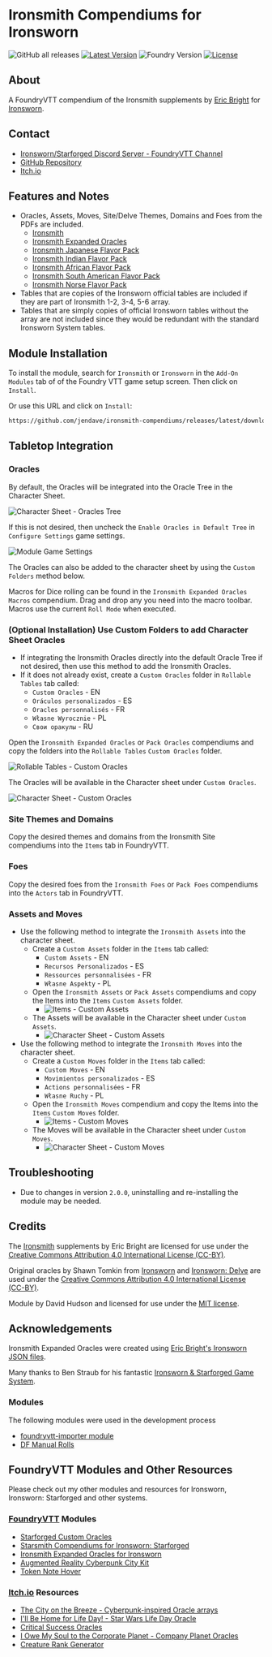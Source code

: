 # Ironsmith Compendiums for Ironsworn

![GitHub all releases](https://img.shields.io/github/downloads/jendave/ironsmith-compendiums/total)
[![Latest Version](https://img.shields.io/github/v/release/jendave/ironsmith-compendiums?display_name=tag&sort=semver&label=Latest%20Version)](https://github.com/jendave/ironsmith-compendiums/releases/latest)
![Foundry Version](https://img.shields.io/endpoint?url=https://foundryshields.com/version?url=https%3A%2F%2Fraw.githubusercontent.com%2Fjendave%2Fironsmith-compendiums%2Fmain%2Fmodule.json)
[![License](https://img.shields.io/github/license/jendave/ironsmith-compendiums)](LICENSE)

## About

A FoundryVTT compendium of the Ironsmith supplements by [Eric Bright](https://preview.drivethrurpg.com/en/browse?keyword=eric%20bright) for [Ironsworn](https://www.ironswornrpg.com/).

## Contact

* [Ironsworn/Starforged Discord Server - FoundryVTT Channel](https://discord.com/channels/437120373436186625/867434336201605160)
* [GitHub Repository](https://github.com/jendave/ironsmith-compendiums)
* [Itch.io](https://jendave.itch.io/)

## Features and Notes

* Oracles, Assets, Moves, Site/Delve Themes, Domains and Foes from the PDFs are included.
  * [Ironsmith](https://preview.drivethrurpg.com/en/product/351813/ironsmith)
  * [Ironsmith Expanded Oracles](https://preview.drivethrurpg.com/en/product/333665/Ironsmith-Expanded-Oracles)
  * [Ironsmith Japanese Flavor Pack](https://preview.drivethrurpg.com/en/product/372140/ironsmith-japanese-mythology-flavor-pack-softcover)
  * [Ironsmith Indian Flavor Pack](https://preview.drivethrurpg.com/en/product/374967/ironsmith-indian-hindu-mythology-flavor-pack-softcover)
  * [Ironsmith African Flavor Pack](https://preview.drivethrurpg.com/en/product/374198/ironsmith-african-mythology-flavor-pack-softcover)
  * [Ironsmith South American Flavor Pack](https://preview.drivethrurpg.com/en/product/374202/ironsmith-south-american-mythology-flavor-pack-softcover)
  * [Ironsmith Norse Flavor Pack](https://preview.drivethrurpg.com/en/product/372161/ironsmith-norse-mythology-flavor-pack-softcover)
* Tables that are copies of the Ironsworn official tables are included if they are part of Ironsmith 1-2, 3-4, 5-6 array.
* Tables that are simply copies of official Ironsworn tables without the array are not included since they would be redundant with the standard Ironsworn System tables.

## Module Installation

To install the module, search for `Ironsmith` or `Ironsworn` in the `Add-On Modules` tab of of the Foundry VTT game setup screen. Then click on `Install`.

Or use this URL and click on `Install`:

```bash
https://github.com/jendave/ironsmith-compendiums/releases/latest/download/module.json
```

## Tabletop Integration

### Oracles

By default, the Oracles will be integrated into the Oracle Tree in the Character Sheet.

![Character Sheet - Oracles Tree](https://github.com/jendave/ironsmith-compendiums/blob/main/docs/oracle-tree-character-sheet.jpg?raw=true)

If this is not desired, then uncheck the `Enable Oracles in Default Tree` in `Configure Settings` game settings.

![Module Game Settings](https://github.com/jendave/ironsmith-compendiums/blob/main/docs/module-game-settings.jpg?raw=true)

The Oracles can also be added to the character sheet by using the `Custom Folders` method below.

Macros for Dice rolling can be found in the `Ironsmith Expanded Oracles Macros` compendium. Drag and drop any you need into the macro toolbar. Macros use the current `Roll Mode` when executed.

### (Optional Installation) Use Custom Folders to add Character Sheet Oracles

* If integrating the Ironsmith Oracles directly into the default Oracle Tree if not desired, then use this method to add the Ironsmith Oracles.
* If it does not already exist, create a `Custom Oracles` folder in `Rollable Tables` tab called:
  * `Custom Oracles` - EN
  * `Oráculos personalizados` - ES
  * `Oracles personnalisés` - FR
  * `Własne Wyrocznie` - PL
  * `Свои оракулы` - RU

Open the `Ironsmith Expanded Oracles` or `Pack Oracles` compendiums and copy the folders into the `Rollable Tables` `Custom Oracles` folder.

![Rollable Tables - Custom Oracles](https://github.com/jendave/ironsmith-compendiums/blob/main/docs/custom-oracles-rollable-tables.jpg?raw=true)

The Oracles will be available in the Character sheet under `Custom Oracles`.

![Character Sheet - Custom Oracles](https://github.com/jendave/ironsmith-compendiums/blob/main//docs/custom-oracles-character-sheet.jpg?raw=true)

### Site Themes and Domains

Copy the desired themes and domains from the Ironsmith Site compendiums into the `Items` tab in FoundryVTT.

### Foes

Copy the desired foes from the `Ironsmith Foes` or `Pack Foes` compendiums into the `Actors` tab in FoundryVTT.

### Assets and Moves

* Use the following method to integrate the `Ironsmith Assets` into the character sheet.
  * Create a `Custom Assets` folder in the `Items` tab called:
    * `Custom Assets` - EN
    * `Recursos Personalizados` - ES
    * `Ressources personnalisées` - FR
    * `Własne Aspekty` - PL
  * Open the `Ironsmith Assets` or `Pack Assets` compendiums and copy the Items into the `Items` `Custom Assets` folder.
    * ![Items - Custom Assets](https://github.com/jendave/ironsmith-compendiums/blob/main/docs/custom-assets-items.jpg?raw=true)
  * The Assets will be available in the Character sheet under `Custom Assets`.
    * ![Character Sheet - Custom Assets](https://github.com/jendave/ironsmith-compendiums/blob/main/docs/custom-assets-character-sheet.jpg?raw=true)
* Use the following method to integrate the `Ironsmith Moves` into the character sheet.
  * Create a `Custom Moves` folder in the `Items` tab called:
    * `Custom Moves` - EN
    * `Movimientos personalizados` - ES
    * `Actions personnalisées` - FR
    * `Własne Ruchy` - PL
  * Open the `Ironsmith Moves` compendium and copy the Items into the `Items` `Custom Moves` folder.
    * ![Items - Custom Moves](https://github.com/jendave/ironsmith-compendiums/blob/main/docs/custom-moves-items.jpg?raw=true)
  * The Moves will be available in the Character sheet under `Custom Moves`.
    * ![Character Sheet - Custom Moves](https://github.com/jendave/ironsmith-compendiums/blob/main/docs/custom-moves-character-sheet.jpg?raw=true)

## Troubleshooting

* Due to changes in version `2.0.0`, uninstalling and re-installing the module may be needed.

## Credits

The [Ironsmith](https://preview.drivethrurpg.com/en/product/351813/ironsmith) supplements by Eric Bright are licensed for use under the [Creative Commons Attribution 4.0 International License (CC-BY)](https://creativecommons.org/licenses/by/4.0/).

Original oracles by Shawn Tomkin from [Ironsworn](https://preview.drivethrurpg.com/en/product/238369/ironsworn) and [Ironsworn: Delve](https://preview.drivethrurpg.com/en/product/302260/ironsworn-delve) are used under the [Creative Commons Attribution 4.0 International License (CC-BY)](https://creativecommons.org/licenses/by/4.0/).

Module by David Hudson and licensed for use under the [MIT license](https://opensource.org/license/mit/).

## Acknowledgements

Ironsmith Expanded Oracles were created using [Eric Bright's Ironsworn JSON files](https://github.com/ericbright2002/Forged_in_Obsidian).

Many thanks to Ben Straub for his fantastic [Ironsworn & Starforged Game System](https://foundryvtt.com/packages/foundry-ironsworn).

### Modules

The following modules were used in the development process

* [foundryvtt-importer module](https://github.com/EthanJWright/foundryvtt-importer)
* [DF Manual Rolls](https://foundryvtt.com/packages/df-manual-rolls)

## FoundryVTT Modules and Other Resources

Please check out my other modules and resources for Ironsworn, Ironsworn: Starforged and other systems.

### [FoundryVTT](https://foundryvtt.com/community/david-hudson/packages) Modules

* [Starforged Custom Oracles](https://foundryvtt.com/packages/starforged-custom-oracles)
* [Starsmith Compendiums for Ironsworn: Starforged](https://foundryvtt.com/packages/starsmith-expanded-oracles)
* [Ironsmith Expanded Oracles for Ironsworn](https://foundryvtt.com/packages/ironsmith-expanded-oracles)
* [Augmented Reality Cyberpunk City Kit](https://foundryvtt.com/packages/augmented-reality-foundry)
* [Token Note Hover](https://github.com/jendave/token-note-hover)

### [Itch.io](https://jendave.itch.io/) Resources

* [The City on the Breeze - Cyberpunk-inspired Oracle arrays](https://jendave.itch.io/the-city-on-the-breeze)
* [I'll Be Home for Life Day! - Star Wars Life Day Oracle](https://jendave.itch.io/ill-be-home-for-life-day)
* [Critical Success Oracles](https://jendave.itch.io/critical-success-oracles)
* [I Owe My Soul to the Corporate Planet - Company Planet Oracles](https://jendave.itch.io/i-owe-my-soul-to-the-corporate-planet)
* [Creature Rank Generator](https://jendave.itch.io/creature-rank-generator)
